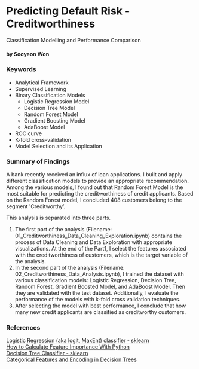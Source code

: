# Predicting Default Risk - Creditworthiness
Classification Modelling and Performance Comparison

#### by Sooyeon Won 

### Keywords 
- Analytical Framework
- Supervised Learning 
- Binary Classification Models 
  - Logistic Regression Model
  - Decision Tree Model 
  - Random Forest Model
  - Gradient Boosting Model
  - AdaBoost Model
- ROC curve 
- K-fold cross-validation
- Model Selection and its Application

### Summary of Findings

A bank recently received an influx of loan applications. I built and apply different classification models to provide an appropriate recommendation. Among the various models, I found out that Random Forest Model is the most suitable for predicting the creditworthiness of credit applicants. Based on the Random Forest model, I concluded 408 customers belong to the segment 'Creditworthy’.

This analysis is separated into three parts.
1. The first part of the analysis (Filename: 01_Creditworthiness_Data_Cleaning_Exploration.ipynb) contains the process of Data Cleaning and Data Exploration with appropriate visualizations. At the end of the Part1, I select the features associated with the creditworthiness of customers, which is the target variable of the analysis.
2. In the second part of the analysis (Filename: 02_Creditworthiness_Data_Analysis.ipynb), I trained the dataset with various classification models: Logistic Regression, Decision Tree, Random Forest, Gradient Boosted Model, and AdaBoost Model. Then they are validated with the test dataset. Additionally, I evaluate the performance of the models with k-fold cross validation techniques.
3. After selecting the model with best performance, I conclude that how many new credit applicants are classified as creditworthy customers.

### References 

[Logistic Regression (aka logit, MaxEnt) classifier - sklearn](https://scikit-learn.org/stable/modules/generated/sklearn.linear_model.LogisticRegression.html)<br>
[How to Calculate Feature Importance With Python](https://machinelearningmastery.com/calculate-feature-importance-with-python/)<br>
[Decision Tree Classifier - sklearn](https://scikit-learn.org/stable/modules/generated/sklearn.tree.DecisionTreeClassifier.html)<br>
[Categorical Features and Encoding in Decision Trees](https://medium.com/data-design/visiting-categorical-features-and-encoding-in-decision-trees-53400fa65931)<br> 


